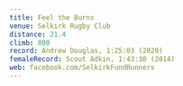 ```yaml
---
title: Feel the Burns
venue: Selkirk Rugby Club
distance: 21.4
climb: 800
record: Andrew Douglas, 1:25:03 (2020)
femaleRecord: Scout Adkin, 1:43:30 (2014)
web: facebook.com/SelkirkFundRunners
---
```

